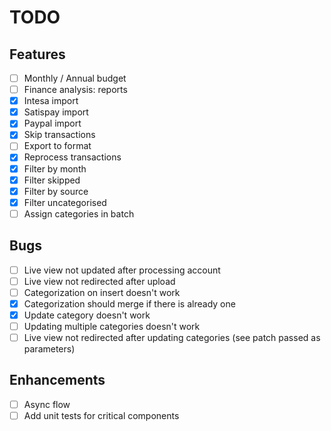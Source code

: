 # TODO

## Features
- [ ] Monthly / Annual budget
- [ ] Finance analysis: reports
- [x] Intesa import
- [x] Satispay import
- [x] Paypal import
- [x] Skip transactions
- [ ] Export to format
- [x] Reprocess transactions
- [x] Filter by month
- [x] Filter skipped
- [x] Filter by source
- [x] Filter uncategorised
- [ ] Assign categories in batch

## Bugs
- [ ] Live view not updated after processing account
- [ ] Live view not redirected after upload
- [ ] Categorization on insert doesn't work
- [x] Categorization should merge if there is already one
- [x] Update category doesn't work
- [ ] Updating multiple categories doesn't work
- [ ] Live view not redirected after updating categories (see patch passed as parameters)

## Enhancements
- [ ] Async flow
- [ ] Add unit tests for critical components